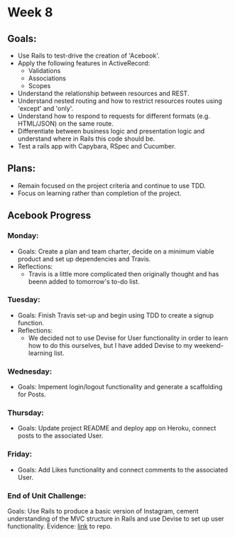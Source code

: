 # Week 8

## Goals:
- Use Rails to test-drive the creation of 'Acebook'.
- Apply the following features in ActiveRecord:
  - Validations
  - Associations
  - Scopes
- Understand the relationship between resources and REST.
- Understand nested routing and how to restrict resources routes using 'except' and 'only'.
- Understand how to respond to requests for different formats (e.g. HTML/JSON) on the same route.
- Differentiate between business logic and presentation logic and understand where in Rails this code should be.
- Test a rails app with Capybara, RSpec and Cucumber.

## Plans:
- Remain focused on the project criteria and continue to use TDD.
- Focus on learning rather than completion of the project.

## Acebook Progress
### Monday:
- Goals: Create a plan and team charter, decide on a minimum viable product and set up dependencies and Travis.
- Reflections: 
  - Travis is a little more complicated then originally thought and has beenn added to tomorrow's to-do list.

### Tuesday:
- Goals: Finish Travis set-up and begin using TDD to create a signup function.
- Reflections:
  - We decided not to use Devise for User functionality in order to learn how to do this ourselves, but I have added Devise to my weekend-learning list.

### Wednesday:
- Goals: Impement login/logout functionality and generate a scaffolding for Posts.

### Thursday:
- Goals: Update project README and deploy app on Heroku, connect posts to the associated User.

### Friday:
- Goals: Add Likes functionality and connect comments to the associated User.

### End of Unit Challenge:
Goals: Use Rails to produce a basic version of Instagram, cement understanding of the MVC structure in Rails and use Devise to set up user functionality.
Evidence: [link](https://github.com/emilyalice2708/instagram-challenge) to repo.
